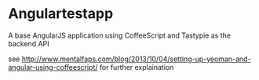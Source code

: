 Angulartestapp
==============

A base AngularJS application using CoffeeScript and Tastypie as the backend API

see http://www.mentalfaps.com/blog/2013/10/04/setting-up-yeoman-and-angular-using-coffeescript/ for further explaination